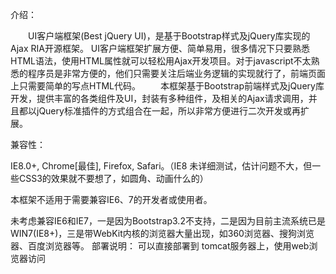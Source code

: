 ﻿介绍：

　　UI客户端框架(Best jQuery UI)，是基于Bootstrap样式及jQuery库实现的Ajax RIA开源框架。
UI客户端框架扩展方便、简单易用，很多情况下只要熟悉HTML语法，使用HTML属性就可以轻松用Ajax开发项目。对于javascript不太熟悉的程序员是非常方便的，他们只需要关注后端业务逻辑的实现就行了，前端页面上只需要简单的写点HTML代码。
　　本框架基于Bootstrap前端样式及jQuery库开发，提供丰富的各类组件及UI，封装有多种组件，及相关的Ajax请求调用，并且都以jQuery标准插件的方式组合在一起，所以非常方便进行二次开发或再扩展。

兼容性：

IE8.0+, Chrome[最佳], Firefox, Safari。（IE8 未详细测试，估计问题不大，但一些CSS3的效果就不要想了，如圆角、动画什么的）

本框架不适用于需要兼容IE6、7的开发者或使用者。

未考虑兼容IE6和IE7，一是因为Bootstrap3.2不支持，二是因为目前主流系统已是WIN7(IE8+)，三是带WebKit内核的浏览器大量出现，如360浏览器、搜狗浏览器、百度浏览器等。
部署说明：
可以直接部署到 tomcat服务器上，使用web浏览器访问
